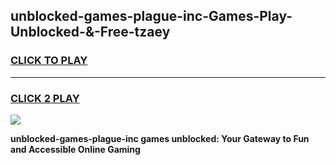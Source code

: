 
## unblocked-games-plague-inc-Games-Play-Unblocked-&-Free-tzaey
<h3>
<a href="https://premium76.site?title=unblocked-games-plague-inc&ref=24A">CLICK TO PLAY</a></h3>
<hr>

<h3>
<a href="https://premium76.site?title=unblocked-games-plague-inc&ref=24A">CLICK 2 PLAY</a>
  
</h3>

<a href="https://premium76.site?title=unblocked-games-plague-inc&ref=24A"><img src="https://clearcache.store/games.png"></a>


**unblocked-games-plague-inc games unblocked: Your Gateway to Fun and Accessible Online Gaming**
